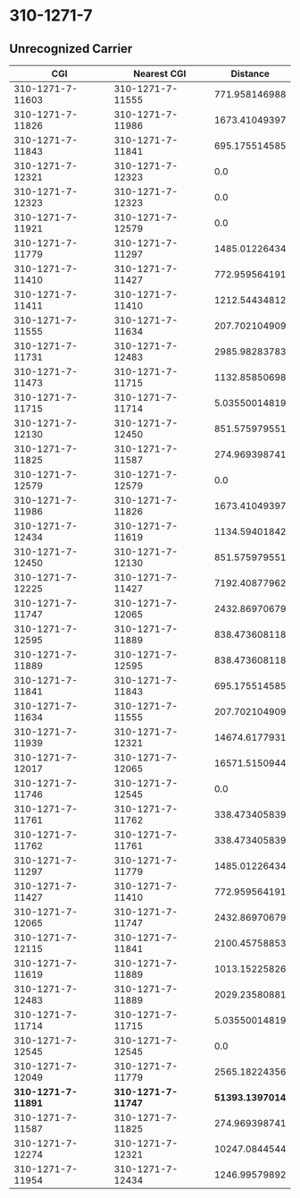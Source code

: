 # 310-1271-7
## Unrecognized Carrier


| CGI | Nearest CGI | Distance |
|-----|-------------|----------|
| 310-1271-7-11603 | 310-1271-7-11555 | 771.958146988 |
| 310-1271-7-11826 | 310-1271-7-11986 | 1673.41049397 |
| 310-1271-7-11843 | 310-1271-7-11841 | 695.175514585 |
| 310-1271-7-12321 | 310-1271-7-12323 | 0.0 |
| 310-1271-7-12323 | 310-1271-7-12323 | 0.0 |
| 310-1271-7-11921 | 310-1271-7-12579 | 0.0 |
| 310-1271-7-11779 | 310-1271-7-11297 | 1485.01226434 |
| 310-1271-7-11410 | 310-1271-7-11427 | 772.959564191 |
| 310-1271-7-11411 | 310-1271-7-11410 | 1212.54434812 |
| 310-1271-7-11555 | 310-1271-7-11634 | 207.702104909 |
| 310-1271-7-11731 | 310-1271-7-12483 | 2985.98283783 |
| 310-1271-7-11473 | 310-1271-7-11715 | 1132.85850698 |
| 310-1271-7-11715 | 310-1271-7-11714 | 5.03550014819 |
| 310-1271-7-12130 | 310-1271-7-12450 | 851.575979551 |
| 310-1271-7-11825 | 310-1271-7-11587 | 274.969398741 |
| 310-1271-7-12579 | 310-1271-7-12579 | 0.0 |
| 310-1271-7-11986 | 310-1271-7-11826 | 1673.41049397 |
| 310-1271-7-12434 | 310-1271-7-11619 | 1134.59401842 |
| 310-1271-7-12450 | 310-1271-7-12130 | 851.575979551 |
| 310-1271-7-12225 | 310-1271-7-11427 | 7192.40877962 |
| 310-1271-7-11747 | 310-1271-7-12065 | 2432.86970679 |
| 310-1271-7-12595 | 310-1271-7-11889 | 838.473608118 |
| 310-1271-7-11889 | 310-1271-7-12595 | 838.473608118 |
| 310-1271-7-11841 | 310-1271-7-11843 | 695.175514585 |
| 310-1271-7-11634 | 310-1271-7-11555 | 207.702104909 |
| 310-1271-7-11939 | 310-1271-7-12321 | 14674.6177931 |
| 310-1271-7-12017 | 310-1271-7-12065 | 16571.5150944 |
| 310-1271-7-11746 | 310-1271-7-12545 | 0.0 |
| 310-1271-7-11761 | 310-1271-7-11762 | 338.473405839 |
| 310-1271-7-11762 | 310-1271-7-11761 | 338.473405839 |
| 310-1271-7-11297 | 310-1271-7-11779 | 1485.01226434 |
| 310-1271-7-11427 | 310-1271-7-11410 | 772.959564191 |
| 310-1271-7-12065 | 310-1271-7-11747 | 2432.86970679 |
| 310-1271-7-12115 | 310-1271-7-11841 | 2100.45758853 |
| 310-1271-7-11619 | 310-1271-7-11889 | 1013.15225826 |
| 310-1271-7-12483 | 310-1271-7-11889 | 2029.23580881 |
| 310-1271-7-11714 | 310-1271-7-11715 | 5.03550014819 |
| 310-1271-7-12545 | 310-1271-7-12545 | 0.0 |
| 310-1271-7-12049 | 310-1271-7-11779 | 2565.18224356 |
| **310-1271-7-11891** | **310-1271-7-11747** | **51393.1397014** |
| 310-1271-7-11587 | 310-1271-7-11825 | 274.969398741 |
| 310-1271-7-12274 | 310-1271-7-12321 | 10247.0844544 |
| 310-1271-7-11954 | 310-1271-7-12434 | 1246.99579892 |
